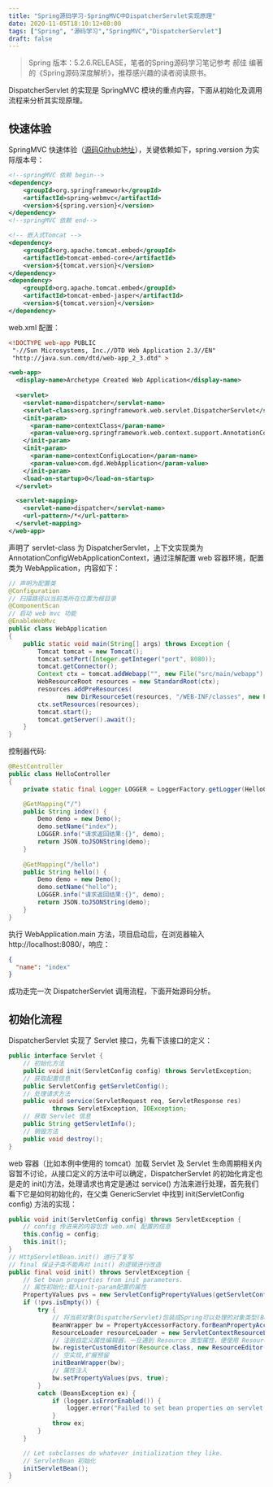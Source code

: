 ```yaml
---
title: "Spring源码学习-SpringMVC中DispatcherServlet实现原理"
date: 2020-11-05T18:10:12+08:00
tags: ["Spring", "源码学习","SpringMVC","DispatcherServlet"]
draft: false
---
```


> Spring 版本：5.2.6.RELEASE，笔者的Spring源码学习笔记参考 郝佳 编著的《Spring源码深度解析》，推荐感兴趣的读者阅读原书。

DispatcherServlet 的实现是 SpringMVC 模块的重点内容，下面从初始化及调用流程来分析其实现原理。

## 快速体验

SpringMVC 快速体验（[源码Github地址](https://github.com/daigd/StudyDemo/tree/master/spring-web-mvc)），关键依赖如下，spring.version 为实际版本号：

```xml
<!--springMVC 依赖 begin-->
<dependency>
	<groupId>org.springframework</groupId>
	<artifactId>spring-webmvc</artifactId>
	<version>${spring.version}</version>
</dependency>
<!--springMVC 依赖 end-->

<!-- 嵌入式Tomcat -->
<dependency>
	<groupId>org.apache.tomcat.embed</groupId>
	<artifactId>tomcat-embed-core</artifactId>
	<version>${tomcat.version}</version>
</dependency>
<dependency>
	<groupId>org.apache.tomcat.embed</groupId>
	<artifactId>tomcat-embed-jasper</artifactId>
	<version>${tomcat.version}</version>
</dependency>
```

web.xml 配置：

```xml
<!DOCTYPE web-app PUBLIC
 "-//Sun Microsystems, Inc.//DTD Web Application 2.3//EN"
 "http://java.sun.com/dtd/web-app_2_3.dtd" >

<web-app>
  <display-name>Archetype Created Web Application</display-name>
  
  <servlet>
    <servlet-name>dispatcher</servlet-name>
    <servlet-class>org.springframework.web.servlet.DispatcherServlet</servlet-class>
    <init-param>
      <param-name>contextClass</param-name>
      <param-value>org.springframework.web.context.support.AnnotationConfigWebApplicationContext</param-value>
    </init-param>
    <init-param>
      <param-name>contextConfigLocation</param-name>
      <param-value>com.dgd.WebApplication</param-value>
    </init-param>
    <load-on-startup>0</load-on-startup>
  </servlet>

  <servlet-mapping>
    <servlet-name>dispatcher</servlet-name>
    <url-pattern>/*</url-pattern>
  </servlet-mapping>
</web-app>
```

声明了 servlet-class 为 DispatcherServlet，上下文实现类为 AnnotationConfigWebApplicationContext，通过注解配置 web 容器环境，配置类为 WebApplication，内容如下：

```java
// 声明为配置类
@Configuration
// 扫描路径以当前类所在位置为根目录
@ComponentScan
// 启动 web mvc 功能
@EnableWebMvc
public class WebApplication
{
    public static void main(String[] args) throws Exception {
        Tomcat tomcat = new Tomcat();
        tomcat.setPort(Integer.getInteger("port", 8080));
        tomcat.getConnector();
        Context ctx = tomcat.addWebapp("", new File("src/main/webapp").getAbsolutePath());
        WebResourceRoot resources = new StandardRoot(ctx);
        resources.addPreResources(
                new DirResourceSet(resources, "/WEB-INF/classes", new File("target/classes").getAbsolutePath(), "/"));
        ctx.setResources(resources);
        tomcat.start();
        tomcat.getServer().await();
    }
}
```

控制器代码:

```	java
@RestController
public class HelloController
{
    private static final Logger LOGGER = LoggerFactory.getLogger(HelloController.class);

    @GetMapping("/")
    public String index() {
        Demo demo = new Demo();
        demo.setName("index");
        LOGGER.info("请求返回结果:{}", demo);
        return JSON.toJSONString(demo);
    }
    
    @GetMapping("/hello")
    public String hello() {
        Demo demo = new Demo();
        demo.setName("hello");
        LOGGER.info("请求返回结果:{}", demo);
        return JSON.toJSONString(demo);
    }
}
```

执行 WebApplication.main 方法，项目启动后，在浏览器输入 http://localhost:8080/，响应：

```json
{
  "name": "index"
}
```

成功走完一次 DispatcherServlet  调用流程，下面开始源码分析。

## 初始化流程

DispatcherServlet 实现了 Servlet 接口，先看下该接口的定义：

```java
public interface Servlet {
	// 初始化方法
    public void init(ServletConfig config) throws ServletException;
	// 获取配置信息
    public ServletConfig getServletConfig();
	// 处理请求方法
    public void service(ServletRequest req, ServletResponse res)
            throws ServletException, IOException;
    // 获取 Servlet 信息
    public String getServletInfo();
    // 销毁方法
    public void destroy();
}
```

 web 容器（比如本例中使用的 tomcat）加载 Servlet 及 Servlet 生命周期相关内容暂不讨论，从接口定义的方法中可以确定，DispatcherServlet 的初始化肯定也是走的 init()方法，处理请求也肯定是通过 service() 方法来进行处理，首先我们看下它是如何初始化的，在父类 GenericServlet 中找到 init(ServletConfig config) 方法的实现：

```java
public void init(ServletConfig config) throws ServletException {
    // config 传进来的内容包含 web.xml 配置的信息
    this.config = config;
    this.init();
}
// HttpServletBean.init() 进行了复写
// final 保证子类不能再对 init() 的逻辑进行改造
public final void init() throws ServletException {
	// Set bean properties from init parameters.
	// 属性初始化:载入init-param配置的属性
	PropertyValues pvs = new ServletConfigPropertyValues(getServletConfig(), this.requiredProperties);
	if (!pvs.isEmpty()) {
		try {
			// 将当前对象(DispatcherServlet)包装成Spring可以处理的对象类型(BeanWrapper)
			BeanWrapper bw = PropertyAccessorFactory.forBeanPropertyAccess(this);
			ResourceLoader resourceLoader = new ServletContextResourceLoader(getServletContext());
            // 注册自定义属性编辑器，一旦遇到 Resource 类型属性，便使用 ResourceEditor 来解析
			bw.registerCustomEditor(Resource.class, new ResourceEditor(resourceLoader, getEnvironment()));
			// 空实现,扩展预留
			initBeanWrapper(bw);
			// 属性注入
			bw.setPropertyValues(pvs, true);
		}
		catch (BeansException ex) {
			if (logger.isErrorEnabled()) {
				logger.error("Failed to set bean properties on servlet '" + getServletName() + "'", ex);
			}
			throw ex;
		}
	}

	// Let subclasses do whatever initialization they like.
	// ServletBean 初始化
	initServletBean();
}
```



